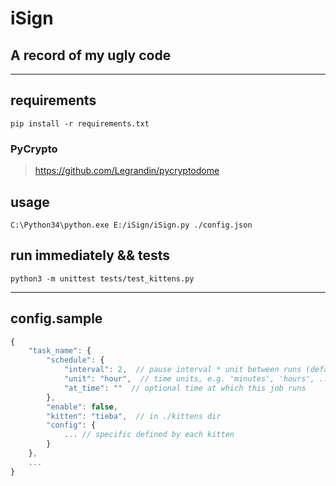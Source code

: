 # iSign

## A record of my ugly code

----------------

## requirements

`pip install -r requirements.txt`

### PyCrypto

 > https://github.com/Legrandin/pycryptodome

## usage

`C:\Python34\python.exe E:/iSign/iSign.py ./config.json`

## run immediately && tests

`python3 -m unittest tests/test_kittens.py`

----------------

## config.sample

``` js
{
    "task_name": {
        "schedule": {
            "interval": 2,  // pause interval * unit between runs (default 1)
            "unit": "hour",  // time units, e.g. 'minutes', 'hours', ...
            "at_time": ""  // optional time at which this job runs
        },
        "enable": false,
        "kitten": "tieba",  // in ./kittens dir
        "config": {
            ... // specific defined by each kitten
        }
    },
    ...
}
```
